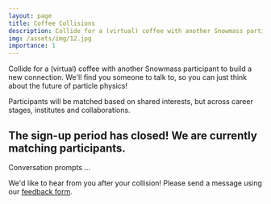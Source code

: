 ```yaml
---
layout: page
title: Coffee Collisions
description: Collide for a (virtual) coffee with another Snowmass participant!
img: /assets/img/12.jpg
importance: 1
---
```


<p>Collide for a (virtual) coffee with another Snowmass participant to build a new connection. We'll find you someone to talk to, so you can just think about the future of particle physics!</p>

<p>Participants will be matched based on shared interests, but across career stages, institutes and collaborations.</p>

<p><h2>The sign-up period has closed! We are currently matching participants.</h2></p>

<p>Conversation prompts ...</p>

<p>We'd like to hear from you after your collision! Please send a message using our <a href="">feedback form</a>.</p>
